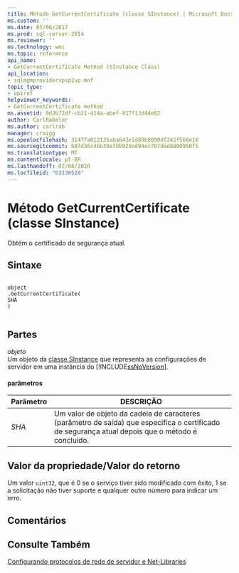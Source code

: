```yaml
---
title: Método GetCurrentCertificate (classe SInstance) | Microsoft Docs
ms.custom: ''
ms.date: 03/06/2017
ms.prod: sql-server-2014
ms.reviewer: ''
ms.technology: wmi
ms.topic: reference
api_name:
- GetCurrentCertificate Method (SInstance Class)
api_location:
- sqlmgmproviderxpsp2up.mof
topic_type:
- apiref
helpviewer_keywords:
- GetCurrentCertificate method
ms.assetid: 9d2b72df-cb21-414a-abef-917f13d4de62
author: CarlRabeler
ms.author: carlrab
manager: craigg
ms.openlocfilehash: 31477a012135aba643e1d89b0890df242f568e16
ms.sourcegitcommit: b87d36c46b39af8b929ad94ec707dee8800950f5
ms.translationtype: MT
ms.contentlocale: pt-BR
ms.lasthandoff: 02/08/2020
ms.locfileid: "63136528"
---
```

# <a name="getcurrentcertificate-method-sinstance-class"></a>Método GetCurrentCertificate (classe SInstance)
  Obtém o certificado de segurança atual.  
  
## <a name="syntax"></a>Sintaxe  
  
```  
  
object  
.GetCurrentCertificate(  
SHA  
)  
  
```  
  
## <a name="parts"></a>Partes  
 *objeto*  
 Um objeto da [classe SInstance](sinstance-class.md) que representa as configurações de servidor em uma instância do [!INCLUDE[ssNoVersion](../../../includes/ssnoversion-md.md)].  
  
#### <a name="parameters"></a>parâmetros  
  
|Parâmetro|DESCRIÇÃO|  
|---------------|-----------------|  
|*SHA*|Um valor de objeto da cadeia de caracteres (parâmetro de saída) que especifica o certificado de segurança atual depois que o método é concluído.|  
  
## <a name="property-valuereturn-value"></a>Valor da propriedade/Valor do retorno  
 Um valor `uint32`, que é 0 se o serviço tiver sido modificado com êxito, 1 se a solicitação não tiver suporte e qualquer outro número para indicar um erro.  
  
## <a name="remarks"></a>Comentários  
  
## <a name="see-also"></a>Consulte Também  
 [Configurando protocolos de rede de servidor e Net-Libraries](https://msdn.microsoft.com/library/ms177485\(v=sql.100\).aspx)  
  
  
